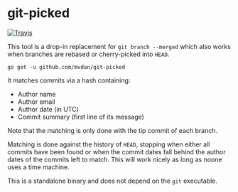 # git-picked

[![Travis](https://travis-ci.org/mvdan/git-picked.svg?branch=master)](https://travis-ci.org/mvdan/git-picked)

This tool is a drop-in replacement for `git branch --merged` which also
works when branches are rebased or cherry-picked into `HEAD`.

	go get -u github.com/mvdan/git-picked

It matches commits via a hash containing:

* Author name
* Author email
* Author date (in UTC)
* Commit summary (first line of its message)

Note that the matching is only done with the tip commit of each branch.

Matching is done against the history of `HEAD`, stopping when either all
commits have been found or when the commit dates fall behind the author
dates of the commits left to match. This will work nicely as long as
noone uses a time machine.

This is a standalone binary and does not depend on the `git` executable.
